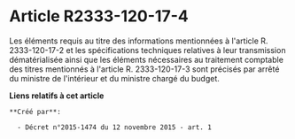 # Article R2333-120-17-4

Les éléments requis au titre des informations mentionnées à l'article R. 2333-120-17-2 et les spécifications techniques
relatives à leur transmission dématérialisée ainsi que les éléments nécessaires au traitement comptable des titres mentionnés
à l'article R. 2333-120-17-3 sont précisés par arrêté du ministre de l'intérieur et du ministre chargé du budget.

**Liens relatifs à cet article**

	**Créé par**:

	  - Décret n°2015-1474 du 12 novembre 2015 - art. 1
